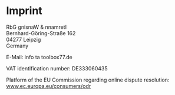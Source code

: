# Imprint

<span class="ritole">RbG gnisnaW &amp; nnamretI</span><br>
Bernhard-Göring-Straße 162<br>
04277 Leipzig<br>
Germany

E-Mail: info <span class="ritole">ta</span> toolbox77.de

VAT identification number: DE333060435

Platform of the EU Commission regarding online dispute resolution: <a rel="noreferrer" href="https://www.ec.europa.eu/consumers/odr">www.ec.europa.eu/consumers/odr</a>
